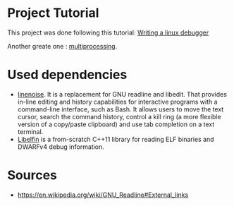 # Project Tutorial
This project was done following this tutorial:
[Writing a linux debugger](https://blog.tartanllama.xyz/writing-a-linux-debugger-setup/#fn:1)

Another greate one : [multiprocessing](https://web.stanford.edu/class/cs110/summer-2021/assignments/assign3-multiprocessing/).
# Used dependencies
- [linenoise](https://github.com/antirez/linenoise).
It is a replacement for GNU readline and libedit.
That provides in-line editing and history capabilities for interactive programs with a command-line interface, such as Bash.
It allows users to move the text cursor, search the command history, control a kill ring 
(a more flexible version of a copy/paste clipboard) and use tab completion on a text terminal.
- [Libelfin](https://github.com/TartanLlama/libelfin/tree/fbreg) is a from-scratch C++11 library for reading ELF binaries and DWARFv4 debug information.

# Sources
- https://en.wikipedia.org/wiki/GNU_Readline#External_links